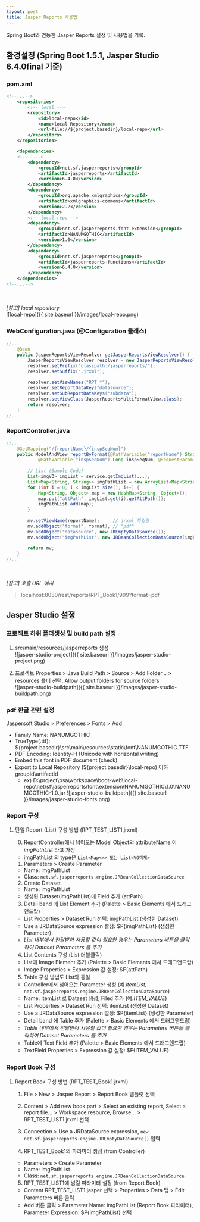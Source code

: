 ```yaml
---
layout: post
title: Jasper Reports 사용법
---
```


Spring Boot와 연동한 Jasper Reports 설정 및 사용법을 기록.

## 환경설정 (Spring Boot 1.5.1, Jasper Studio 6.4.0final 기준)

### pom.xml
```xml
<!--...-->
	<repositories>
		<!-- local -->
		<repository>
			<id>local-repo</id>
			<name>local Repository</name>
			<url>file://${project.basedir}/local-repo</url>
		</repository>
	</repositories>

	<dependencies>
	<!--...-->
		<dependency>
		    <groupId>net.sf.jasperreports</groupId>
		    <artifactId>jasperreports</artifactId>
		    <version>6.4.0</version>
		</dependency>
		<dependency>
		    <groupId>org.apache.xmlgraphics</groupId>
		    <artifactId>xmlgraphics-commons</artifactId>
		    <version>2.2</version>
		</dependency>
		<!-- local repo -->
		<dependency>
			<groupId>net.sf.jasperreports.font.extension</groupId>
			<artifactId>NANUMGOTHIC</artifactId>
			<version>1.0</version>
		</dependency>
		<dependency>
			<groupId>net.sf.jasperreports</groupId>
			<artifactId>jasperreports-functions</artifactId>
			<version>6.4.0</version>
		</dependency>
	</dependencies>
<!--...-->
```  
<br/>

*[참고] local repository*  
![local-repo]({{ site.baseurl }}/images/local-repo.png)


### WebConfiguration.java (@Configuration 클래스)
```java
//...
	@Bean
	public JasperReportsViewResolver getJasperReportsViewResolver() {
		JasperReportsViewResolver resolver = new JasperReportsViewResolver();
	    resolver.setPrefix("classpath:/jasperreports/");
	    resolver.setSuffix(".jrxml");
	    
	    resolver.setViewNames("RPT_*");
	    resolver.setReportDataKey("datasource");
	    resolver.setSubReportDataKeys("subdata");
	    resolver.setViewClass(JasperReportsMultiFormatView.class);
	    return resolver;
	}
//...
```

### ReportController.java
```java
//...
	@GetMapping("/{reportName}/{inspSeqNum}")
	public ModelAndView reportByFormat(@PathVariable("reportName") String reportName,
			@PathVariable("inspSeqNum") Long inspSeqNum, @RequestParam("format") String format, ModelAndView mv) throws Exception {
	
		// List (Sample Code)
		List<imgVO> imgList = service.getImgList(...);
		List<Map<String, String>> imgPathList = new ArrayList<Map<String, String>>();
		for (int i = 0; i < imgList.size(); i++) {
			Map<String, Object> map = new HashMap<String, Object>();
			map.put("attPath", imgList.get(i).getAttPath());
			imgPathList.add(map);
		}
		
		mv.setViewName(reportName);		// jrxml 파일명
		mv.addObject("format", format);	// "pdf"
		mv.addObject("datasource", new JREmptyDataSource());
		mv.addObject("imgPathList", new JRBeanCollectionDataSource(imgPathList));
		
		return mv;
	}
//...
```
<br/>

*[참고] 호출 URL 예시*
> localhost:8080/rest/reports/RPT_Book1/999?format=pdf


## Jasper Studio 설정

### 프로젝트 하위 폴더생성 및 build path 설정
1. src/main/resources/jasperreports 생성  
![jasper-studio-project]({{ site.baseurl }}/images/jasper-studio-project.png)

2. 프로젝트 Properties > Java Build Path > Source > Add Folder... > resources 폴더 선택, Allow output folders for source folders    
![jasper-studio-buildpath]({{ site.baseurl }}/images/jasper-studio-buildpath.png)

### pdf 한글 관련 설정
Jaspersoft Studio > Preferences > Fonts > Add

- Family Name: NANUMGOTHIC
- TrueType(.ttf): ${project.basedir}\src\main\resources\static\font\NANUMGOTHIC.TTF
- PDF Encoding: Identity-H (Unicode with horizontal writing)
- Embed this font in PDF document (check)
- Export to Local Repository (${project.basedir}\local-repo) 이하 groupId\artifactId
	- ex) D:\project\bsa\workspace\boot-web\local-repo\net\sf\jasperreports\font\extension\NANUMGOTHIC\1.0\NANUMGOTHIC-1.0.jar
![jasper-studio-buildpath]({{ site.baseurl }}/images/jasper-studio-fonts.png)

### Report 구성
1. 단일 Report (List) 구성 방법 (RPT_TEST_LIST1.jrxml)

	0) ReportController에서 넘어오는 Model Object의 attributeName 이 *imgPathList* 라고 가정
	- imgPathList 의 type은 ```List<Map<>> 또는 List<VO객체>```

	1) Parameters > Create Parameter
	- Name: imgPathList
	- Class: ```net.sf.jasperreports.engine.JRBeanCollectionDataSource```
	
	2) Create Dataset
	- Name: imgPathList
	- 생성된 Dataset(imgPathList)에 Field 추가 (attPath)
	
	3) Detail band 에 List Element 추가 (Palette > Basic Elements 에서 드래그앤드랍)
	- List Properties > Dataset Run 선택: imgPathList (생성한 Dataset)
	- Use a JRDataSource expression 설정: $P{imgPathList} (생성한 Parameter)
	- *List 내부에서 전달받아 사용할 값이 필요한 경우는 Parameters 버튼을 클릭하여 Dataset Parameters 를 추가*
	
	4) List Contents 구성 (List 더블클릭)
	- List에 Image Element 추가 (Palette > Basic Elements 에서 드래그앤드랍)
	- Image Properties > Expression 값 설정: $F{attPath}

	5) Table 구성 방법도 List와 동일
	- Controller에서 넘어오는 Parameter 생성 (예.*itemList*, ```net.sf.jasperreports.engine.JRBeanCollectionDataSource```)
	- Name: itemList 로 Dataset 생성, Filed 추가 (예.*ITEM_VALUE*)
	- List Properties > Dataset Run 선택: itemList (생성한 Dataset)
	- Use a JRDataSource expression 설정: $P{itemList} (생성한 Parameter)
	- Detail band 에 Table 추가 (Palette > Basic Elements 에서 드래그앤드랍)
	- *Table 내부에서 전달받아 사용할 값이 필요한 경우는 Parameters 버튼을 클릭하여 Dataset Parameters 를 추가*
	- Table에 Text Field 추가 (Palette > Basic Elements 에서 드래그앤드랍)
	- TextField Properties > Expression 값 설정: $F{ITEM_VALUE}
	
### Report Book 구성
1. Report Book 구성 방법 (RPT_TEST_Book1.jrxml)

	1) File > New > Jasper Report > Report Book 템플릿 선택

	2) Content > Add new book part > Select an existing report, Select a report file... > Workspace resource, Browse... > RPT_TEST_LIST1.jrxml 선택

	3) Connection > Use a JRDataSource expression, ```new net.sf.jasperreports.engine.JREmptyDataSource()``` 입력

	4) RPT_TEST_Book1의 파라미터 생성 (from Controller)
	- Parameters > Create Parameter
	- Name: imgPathList
	- Class: ```net.sf.jasperreports.engine.JRBeanCollectionDataSource```
	
	5) RPT_TEST_LIST1에 넘길 파라미터 설정 (from Report Book)
	- Content RPT_TEST_LIST1.jasper 선택 > Properties > Data 탭 > Edit Parameters 버튼 클릭
	- Add 버튼 클릭 > Parameter Name: imgPathList (Report Book 파라미터), Parameter Expression: $P{imgPathList} 선택

